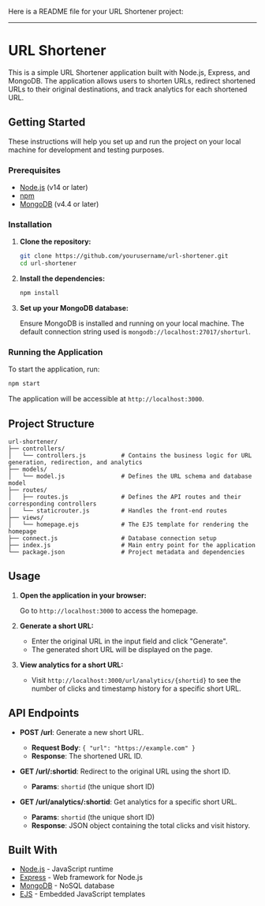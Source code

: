 Here is a README file for your URL Shortener project:

---

# URL Shortener

This is a simple URL Shortener application built with Node.js, Express, and MongoDB. The application allows users to shorten URLs, redirect shortened URLs to their original destinations, and track analytics for each shortened URL.


## Getting Started

These instructions will help you set up and run the project on your local machine for development and testing purposes.

### Prerequisites

- [Node.js](https://nodejs.org/) (v14 or later)
- [npm](https://www.npmjs.com/)
- [MongoDB](https://www.mongodb.com/) (v4.4 or later)

### Installation

1. **Clone the repository:**

   ```bash
   git clone https://github.com/yourusername/url-shortener.git
   cd url-shortener
   ```

2. **Install the dependencies:**

   ```bash
   npm install
   ```

3. **Set up your MongoDB database:**

   Ensure MongoDB is installed and running on your local machine. The default connection string used is `mongodb://localhost:27017/shorturl`.

### Running the Application

To start the application, run:

```bash
npm start
```

The application will be accessible at `http://localhost:3000`.

## Project Structure

```plaintext
url-shortener/
├── controllers/
│   └── controllers.js          # Contains the business logic for URL generation, redirection, and analytics
├── models/
│   └── model.js                # Defines the URL schema and database model
├── routes/
│   ├── routes.js               # Defines the API routes and their corresponding controllers
│   └── staticrouter.js         # Handles the front-end routes
├── views/
│   └── homepage.ejs            # The EJS template for rendering the homepage
├── connect.js                  # Database connection setup
├── index.js                    # Main entry point for the application
└── package.json                # Project metadata and dependencies
```

## Usage

1. **Open the application in your browser:**

   Go to `http://localhost:3000` to access the homepage.

2. **Generate a short URL:**

   - Enter the original URL in the input field and click "Generate".
   - The generated short URL will be displayed on the page.

3. **View analytics for a short URL:**

   - Visit `http://localhost:3000/url/analytics/{shortid}` to see the number of clicks and timestamp history for a specific short URL.

## API Endpoints

- **POST /url**: Generate a new short URL.
  - **Request Body**: `{ "url": "https://example.com" }`
  - **Response**: The shortened URL ID.

- **GET /url/:shortid**: Redirect to the original URL using the short ID.
  - **Params**: `shortid` (the unique short ID)

- **GET /url/analytics/:shortid**: Get analytics for a specific short URL.
  - **Params**: `shortid` (the unique short ID)
  - **Response**: JSON object containing the total clicks and visit history.

## Built With

- [Node.js](https://nodejs.org/) - JavaScript runtime
- [Express](https://expressjs.com/) - Web framework for Node.js
- [MongoDB](https://www.mongodb.com/) - NoSQL database
- [EJS](https://ejs.co/) - Embedded JavaScript templates

